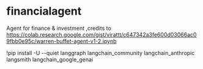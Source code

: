 # financialagent
Agent for finance &amp; investment ,credits to https://colab.research.google.com/gist/virattt/c647342a3fe600d03066ac09fbb0e95c/warren-buffet-agent-v1-2.ipynb


!pip install -U --quiet langgraph langchain_community langchain_anthropic langsmith langchain_google_genai
